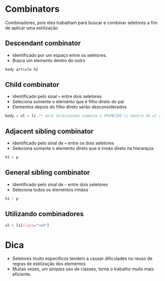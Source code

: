 # Combinators

Combinadores, pois eles trabalham para buscar e combinar seletores a fim de aplicar uma estilização

## Descendant combinator

* Identificado por um espaço entre os seletores.
* Busca um elemento dentro do outro 

```css
body article h2
```

## Child combinator

* Identificado pelo sinal ` > ` entre dois seletores
* Seleciona somente o elemento que é filho direto do pai
* Elementos depois do filho direto serão desconsiderados

```css
body > ul > li /* será selecionado somente o PRIMEIRO li dentro de ul que está dentro de body. é uma seleção mais específica e direta */
``` 

## Adjacent sibling combinator

* Identificado pelo sinal de ` + ` entre os dois seletores
* Seleciona somente o elemento direto que é irmão direto na hierarquia

```css
h1 + p
```

## General sibling combinator

* Identificado pelo sinal de ` ~ ` entre dois seletores 
* Seleciona todos os elementos irmãos

```css
h1 ~ p
```

## Utilizando combinadores 

```css
ul > li[class="red"]
```

# Dica

* Seletores muito específicos tendem a causar dificulades no reuso de regras de estilização dos elementos
* Muitas vezes, um simples uso de classes, torna o trabalho muito mais eficiente.